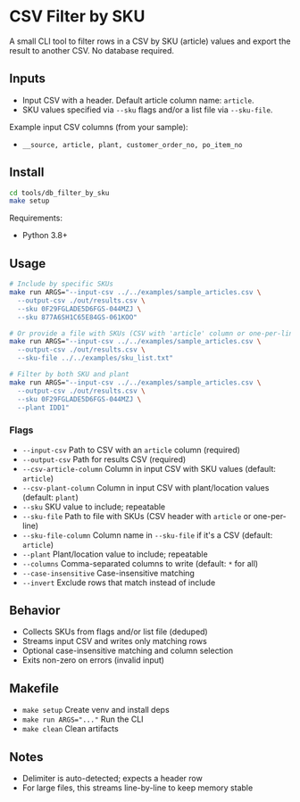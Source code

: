 # CSV Filter by SKU

A small CLI tool to filter rows in a CSV by SKU (article) values and export the result to another CSV. No database required.

## Inputs

- Input CSV with a header. Default article column name: `article`.
- SKU values specified via `--sku` flags and/or a list file via `--sku-file`.

Example input CSV columns (from your sample):
- `__source, article, plant, customer_order_no, po_item_no`

## Install

```zsh
cd tools/db_filter_by_sku
make setup
```

Requirements:
- Python 3.8+

## Usage

```zsh
# Include by specific SKUs
make run ARGS="--input-csv ../../examples/sample_articles.csv \
  --output-csv ./out/results.csv \
  --sku 0F29FGLADE5D6FGS-044MZJ \
  --sku 877A6SH1C65E84GS-061KOO"

# Or provide a file with SKUs (CSV with 'article' column or one-per-line)
make run ARGS="--input-csv ../../examples/sample_articles.csv \
  --output-csv ./out/results.csv \
  --sku-file ../../examples/sku_list.txt"

# Filter by both SKU and plant
make run ARGS="--input-csv ../../examples/sample_articles.csv \
  --output-csv ./out/results.csv \
  --sku 0F29FGLADE5D6FGS-044MZJ \
  --plant IDD1"
```

### Flags

- `--input-csv` Path to CSV with an `article` column (required)
- `--output-csv` Path for results CSV (required)
- `--csv-article-column` Column in input CSV with SKU values (default: `article`)
- `--csv-plant-column` Column in input CSV with plant/location values (default: `plant`)
- `--sku` SKU value to include; repeatable
- `--sku-file` Path to file with SKUs (CSV header with `article` or one-per-line)
- `--sku-file-column` Column name in `--sku-file` if it's a CSV (default: `article`)
- `--plant` Plant/location value to include; repeatable
- `--columns` Comma-separated columns to write (default: `*` for all)
- `--case-insensitive` Case-insensitive matching
- `--invert` Exclude rows that match instead of include

## Behavior

- Collects SKUs from flags and/or list file (deduped)
- Streams input CSV and writes only matching rows
- Optional case-insensitive matching and column selection
- Exits non-zero on errors (invalid input)

## Makefile

- `make setup` Create venv and install deps
- `make run ARGS="..."` Run the CLI
- `make clean` Clean artifacts

## Notes

- Delimiter is auto-detected; expects a header row
- For large files, this streams line-by-line to keep memory stable
